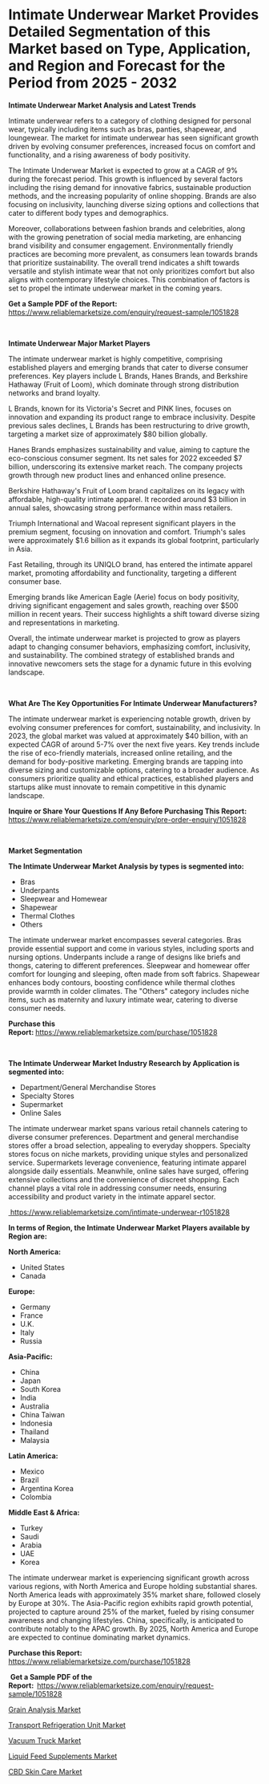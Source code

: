<p><h1>Intimate Underwear Market Provides Detailed Segmentation of this Market based on Type, Application, and Region and Forecast for the Period from 2025 - 2032</h1></p><p><strong>Intimate Underwear Market Analysis and Latest Trends</strong></p>
<p><p>Intimate underwear refers to a category of clothing designed for personal wear, typically including items such as bras, panties, shapewear, and loungewear. The market for intimate underwear has seen significant growth driven by evolving consumer preferences, increased focus on comfort and functionality, and a rising awareness of body positivity. </p><p>The Intimate Underwear Market is expected to grow at a CAGR of 9% during the forecast period. This growth is influenced by several factors including the rising demand for innovative fabrics, sustainable production methods, and the increasing popularity of online shopping. Brands are also focusing on inclusivity, launching diverse sizing options and collections that cater to different body types and demographics. </p><p>Moreover, collaborations between fashion brands and celebrities, along with the growing penetration of social media marketing, are enhancing brand visibility and consumer engagement. Environmentally friendly practices are becoming more prevalent, as consumers lean towards brands that prioritize sustainability. The overall trend indicates a shift towards versatile and stylish intimate wear that not only prioritizes comfort but also aligns with contemporary lifestyle choices. This combination of factors is set to propel the intimate underwear market in the coming years.</p></p>
<p><strong>Get a Sample PDF of the Report:&nbsp;</strong> <a href="https://www.reliablemarketsize.com/enquiry/request-sample/1051828?utm_campaign=2242&utm_medium=2&utm_source=Github&utm_content=ia&utm_term=06022025&utm_id=intimate-underwear">https://www.reliablemarketsize.com/enquiry/request-sample/1051828</a></p>
<p>&nbsp;</p>
<p><strong>Intimate Underwear Major Market Players</strong></p>
<p><p>The intimate underwear market is highly competitive, comprising established players and emerging brands that cater to diverse consumer preferences. Key players include L Brands, Hanes Brands, and Berkshire Hathaway (Fruit of Loom), which dominate through strong distribution networks and brand loyalty.</p><p>L Brands, known for its Victoria's Secret and PINK lines, focuses on innovation and expanding its product range to embrace inclusivity. Despite previous sales declines, L Brands has been restructuring to drive growth, targeting a market size of approximately $80 billion globally.</p><p>Hanes Brands emphasizes sustainability and value, aiming to capture the eco-conscious consumer segment. Its net sales for 2022 exceeded $7 billion, underscoring its extensive market reach. The company projects growth through new product lines and enhanced online presence.</p><p>Berkshire Hathaway's Fruit of Loom brand capitalizes on its legacy with affordable, high-quality intimate apparel. It recorded around $3 billion in annual sales, showcasing strong performance within mass retailers.</p><p>Triumph International and Wacoal represent significant players in the premium segment, focusing on innovation and comfort. Triumph's sales were approximately $1.6 billion as it expands its global footprint, particularly in Asia.</p><p>Fast Retailing, through its UNIQLO brand, has entered the intimate apparel market, promoting affordability and functionality, targeting a different consumer base.</p><p>Emerging brands like American Eagle (Aerie) focus on body positivity, driving significant engagement and sales growth, reaching over $500 million in recent years. Their success highlights a shift toward diverse sizing and representations in marketing.</p><p>Overall, the intimate underwear market is projected to grow as players adapt to changing consumer behaviors, emphasizing comfort, inclusivity, and sustainability. The combined strategy of established brands and innovative newcomers sets the stage for a dynamic future in this evolving landscape.</p></p>
<p>&nbsp;</p>
<p><strong>What Are The Key Opportunities For Intimate Underwear Manufacturers?</strong></p>
<p><p>The intimate underwear market is experiencing notable growth, driven by evolving consumer preferences for comfort, sustainability, and inclusivity. In 2023, the global market was valued at approximately $40 billion, with an expected CAGR of around 5-7% over the next five years. Key trends include the rise of eco-friendly materials, increased online retailing, and the demand for body-positive marketing. Emerging brands are tapping into diverse sizing and customizable options, catering to a broader audience. As consumers prioritize quality and ethical practices, established players and startups alike must innovate to remain competitive in this dynamic landscape.</p></p>
<p><strong>Inquire or Share Your Questions If Any Before Purchasing This Report:</strong> <a href="https://www.reliablemarketsize.com/enquiry/pre-order-enquiry/1051828?utm_campaign=2242&utm_medium=2&utm_source=Github&utm_content=ia&utm_term=06022025&utm_id=intimate-underwear">https://www.reliablemarketsize.com/enquiry/pre-order-enquiry/1051828</a></p>
<p>&nbsp;</p>
<p><strong>Market Segmentation</strong></p>
<p><strong>The Intimate Underwear Market Analysis by types is segmented into:</strong></p>
<p><ul><li>Bras</li><li>Underpants</li><li>Sleepwear and Homewear</li><li>Shapewear</li><li>Thermal Clothes</li><li>Others</li></ul></p>
<p><p>The intimate underwear market encompasses several categories. Bras provide essential support and come in various styles, including sports and nursing options. Underpants include a range of designs like briefs and thongs, catering to different preferences. Sleepwear and homewear offer comfort for lounging and sleeping, often made from soft fabrics. Shapewear enhances body contours, boosting confidence while thermal clothes provide warmth in colder climates. The "Others" category includes niche items, such as maternity and luxury intimate wear, catering to diverse consumer needs.</p></p>
<p><strong>Purchase this Report:&nbsp;</strong><a href="https://www.reliablemarketsize.com/purchase/1051828?utm_campaign=2242&utm_medium=2&utm_source=Github&utm_content=ia&utm_term=06022025&utm_id=intimate-underwear">https://www.reliablemarketsize.com/purchase/1051828</a></p>
<p>&nbsp;</p>
<p><strong>The Intimate Underwear Market Industry Research by Application is segmented into:</strong></p>
<p><ul><li>Department/General Merchandise Stores</li><li>Specialty Stores</li><li>Supermarket</li><li>Online Sales</li></ul></p>
<p><p>The intimate underwear market spans various retail channels catering to diverse consumer preferences. Department and general merchandise stores offer a broad selection, appealing to everyday shoppers. Specialty stores focus on niche markets, providing unique styles and personalized service. Supermarkets leverage convenience, featuring intimate apparel alongside daily essentials. Meanwhile, online sales have surged, offering extensive collections and the convenience of discreet shopping. Each channel plays a vital role in addressing consumer needs, ensuring accessibility and product variety in the intimate apparel sector.</p></p>
<p><a href="https://www.reliablemarketsize.com/intimate-underwear-r1051828?utm_campaign=2242&utm_medium=2&utm_source=Github&utm_content=ia&utm_term=06022025&utm_id=intimate-underwear">&nbsp;https://www.reliablemarketsize.com/intimate-underwear-r1051828</a></p>
<p><strong>In terms of Region, the Intimate Underwear Market Players available by Region are:</strong></p>
<p>
    <p> <strong> North America: </strong>
        <ul>
            <li>United States</li>
            <li>Canada</li>
        </ul>
        </p> 
    <p> <strong> Europe: </strong>
        <ul>
            <li>Germany</li>
            <li>France</li>
            <li>U.K.</li>
            <li>Italy</li>
            <li>Russia</li>
        </ul>
        </p> 
    <p> <strong> Asia-Pacific: </strong>
        <ul>
            <li>China</li>
            <li>Japan</li>
            <li>South Korea</li>
            <li>India</li>
            <li>Australia</li>
            <li>China Taiwan</li>
            <li>Indonesia</li>
            <li>Thailand</li>
            <li>Malaysia</li>
        </ul>
        </p> 
    <p> <strong> Latin America: </strong>
        <ul>
            <li>Mexico</li>
            <li>Brazil</li>
            <li>Argentina Korea</li>
            <li>Colombia</li>
        </ul>
        </p> 
    <p> <strong> Middle East & Africa: </strong>
        <ul>
            <li>Turkey</li>
            <li>Saudi</li>
            <li>Arabia</li>
            <li>UAE</li>
            <li>Korea</li>
        </ul>
    </p>
    </p>
<p><p>The intimate underwear market is experiencing significant growth across various regions, with North America and Europe holding substantial shares. North America leads with approximately 35% market share, followed closely by Europe at 30%. The Asia-Pacific region exhibits rapid growth potential, projected to capture around 25% of the market, fueled by rising consumer awareness and changing lifestyles. China, specifically, is anticipated to contribute notably to the APAC growth. By 2025, North America and Europe are expected to continue dominating market dynamics.</p></p>
<p><strong>Purchase this Report: </strong><a href="https://www.reliablemarketsize.com/purchase/1051828?utm_campaign=2242&utm_medium=2&utm_source=Github&utm_content=ia&utm_term=06022025&utm_id=intimate-underwear">https://www.reliablemarketsize.com/purchase/1051828</a></p>
<p>&nbsp;<strong>Get a Sample PDF of the Report:&nbsp;&nbsp;</strong><a href="https://www.reliablemarketsize.com/enquiry/request-sample/1051828?utm_campaign=2242&utm_medium=2&utm_source=Github&utm_content=ia&utm_term=06022025&utm_id=intimate-underwear">https://www.reliablemarketsize.com/enquiry/request-sample/1051828</a></p>
<p><strong></strong></p>
<p><p><a href="https://www.linkedin.com/pulse/global-grain-analysis-market-size-2025-2032-insights-4pyse?utm_campaign=2242&utm_medium=2&utm_source=Github&utm_content=ia&utm_term=06022025&utm_id=intimate-underwear">Grain Analysis Market</a></p><p><a href="https://www.linkedin.com/pulse/research-examination-onthe-transport-refrigeration-unit-marketsize-7ixnf?utm_campaign=2242&utm_medium=2&utm_source=Github&utm_content=ia&utm_term=06022025&utm_id=intimate-underwear">Transport Refrigeration Unit Market</a></p><p><a href="https://www.linkedin.com/pulse/projected-market-growth-vacuum-truck-74-cagr-from-2025-2032-ghwrf?utm_campaign=2242&utm_medium=2&utm_source=Github&utm_content=ia&utm_term=06022025&utm_id=intimate-underwear">Vacuum Truck Market</a></p><p><a href="https://www.linkedin.com/pulse/forecast-of51-cagr-study-liquid-feed-supplements-market-b9ske?utm_campaign=2242&utm_medium=2&utm_source=Github&utm_content=ia&utm_term=06022025&utm_id=intimate-underwear">Liquid Feed Supplements Market</a></p><p><a href="https://github.com/suleimannichelle7/Market-Research-Report-List-1/blob/main/cbd-skin-care-market.md?utm_campaign=2242&utm_medium=2&utm_source=Github&utm_content=ia&utm_term=06022025&utm_id=intimate-underwear">CBD Skin Care Market</a></p></p>